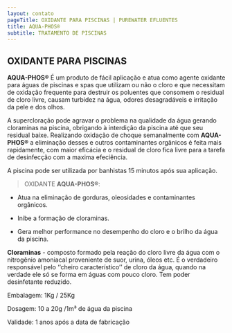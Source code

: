 ```yaml
---
layout: contato
pageTitle: OXIDANTE PARA PISCINAS | PUREWATER EFLUENTES
title: AQUA-PHOS®
subtitle: TRATAMENTO DE PISCINAS
---
```

## **OXIDANTE PARA PISCINAS**

**AQUA-PHOS®** É um produto de fácil aplicação e atua como agente oxidante para águas de piscinas e spas que utilizam ou não o cloro e que necessitam de oxidação frequente para destruir os poluentes que consomem o residual de cloro livre, causam turbidez na água, odores desagradáveis e irritação da pele e dos olhos. 

A supercloração pode agravar o problema na qualidade da água gerando cloraminas na piscina, obrigando à interdição da piscina até que seu residual baixe. Realizando oxidação de choque semanalmente com **AQUA-PHOS®** a eliminação desses e outros contaminantes orgânicos é feita mais rapidamente, com maior eficácia e o residual de cloro fica livre para a tarefa de desinfecção com a maxima efeciência.  

A piscina pode ser utilizada por banhistas 15 minutos após sua aplicação.

>OXIDANTE **AQUA-PHOS®**:

- Atua na eliminação de gorduras, oleosidades e contaminantes orgânicos.

- Inibe a formação de cloraminas.

- Gera melhor performance no desempenho do cloro e o brilho da água da piscina.

>
**Cloraminas** - composto formado pela reação do cloro livre da água com o nitrogênio amoniacal proveniente de suor, urina, óleos etc. 
É o verdadeiro responsável pelo ‘‘cheiro  característico’’ de cloro da água, quando na verdade ele só se forma em águas com pouco cloro. Tem poder desinfetante reduzido. 

Embalagem: 1Kg / 25Kg 

Dosagem: 10 a 20g /1m³ de água da piscina

Validade: 1 anos após a data de fabricação
